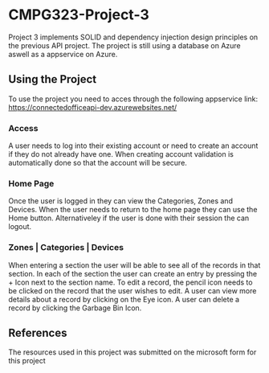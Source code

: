 # CMPG323-Project-3
Project 3 implements SOLID and dependency injection design principles on the previous API project. The project is still using a database on Azure aswell as a appservice on Azure.

## Using the Project
To use the project you need to acces through the following appservice link:
https://connectedofficeapi-dev.azurewebsites.net/
### Access
A user needs to log into their existing account or need to create an account if they do not already have one.
When creating account validation is automatically done so that the account will be secure.

### Home Page
Once the user is logged in they can view the Categories, Zones and Devices.
When the user needs to return to the home page they can use the Home button.
Alternativeley if the user is done with their session the can logout.

### Zones | Categories | Devices
When entering a section the user will be able to see all of the records in that section.
In each of the section the user can create an entry by pressing the + Icon next to the section name.
To edit a record, the pencil icon needs to be clicked on the record that the user wishes to edit.
A user can view more details about a record by clicking on the Eye icon.
A user can delete a record by clicking the Garbage Bin Icon.

## References
The resources used in this project was submitted on the microsoft form for this project
